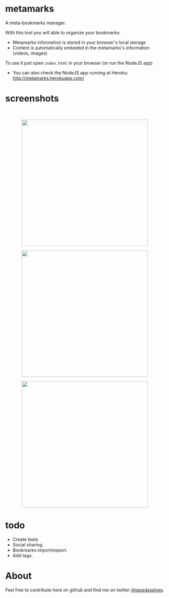 metamarks
=========

A meta-bookmarks manager.

With this tool you will able to organize your bookmarks:
- Metamarks information is stored in your browser's local storage
- Content is automatically embeded in the metamarks's information (videos, images)

To use it just open `index.html` in your browser (or run the NodeJS app)

- You can also check the NodeJS app running at Heroku: http://metamarks.herokuapp.com/

screenshots
===========
<br/>
<p align="center"><img width="400" src="https://raw.github.com/josetapadas/metamarks/master/metamarks-ember/img/screenshot3.png"></p>
<p align="center"><img width="400" src="https://raw.github.com/josetapadas/metamarks/master/metamarks-ember/img/screenshot2.png"></p>
<p align="center"><img width="400" src="https://raw.github.com/josetapadas/metamarks/master/metamarks-ember/img/screenshot1.png"></p>

todo
====

- Create tests
- Social sharing.
- Bookmarks import/export.
- Add tags.

About
=====

Feel free to contribute here on github and find me on twitter [@tapadasalves](http://www.twitter.com/tapadasalves).
